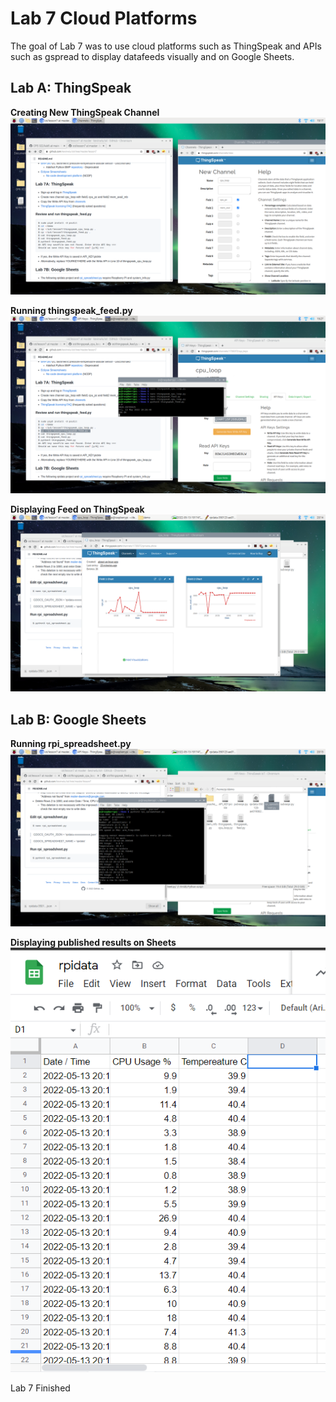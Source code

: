 # Lab 7 Cloud Platforms

The goal of Lab 7 was to use cloud platforms such as ThingSpeak and APIs such as gspread to display datafeeds visually and on Google Sheets.

## Lab A: ThingSpeak
**Creating New ThingSpeak Channel**
![newchannel](screenshots/lab7_A1_newchannel.png) 

**Running thingspeak_feed.py**
![thingspeakfeed](screenshots/lab7_A2_thingspeakfeed.png)

**Displaying Feed on ThingSpeak**
![thingspeakfeedwebsite](screenshots/lab7_A3_thingspeakfeedwebsite.png)

## Lab B: Google Sheets
**Running rpi_spreadsheet.py**
![rpi_spreadsheet.py](screenshots/lab7_B1_rpispreadsheet.png)

**Displaying published results on Sheets**
![rpispreadsheetresult](screenshots/lab7_B2_rpispreadsheetresult.png)

Lab 7 Finished
